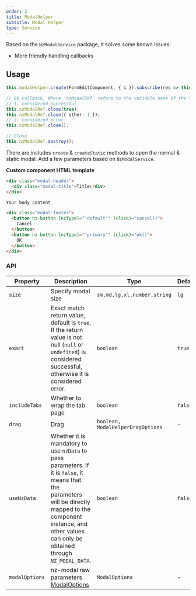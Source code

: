 ```yaml
---
order: 3
title: ModalHelper
subtitle: Modal Helper
type: Service
---
```


Based on the `NzModalService` package, it solves some known issues:

- More friendly handling callbacks

## Usage

```ts
this.modalHelper.create(FormEditComponent, { i }).subscribe(res => this.load());

// Ok callback, Where `nzModalRef` refers to the variable name of the target component in the constructor `NzModalRef`
// 1. considered successful
this.nzModalRef.close(true);
this.nzModalRef.close({ other: 1 });
// 2. considered error
this.nzModalRef.close();

// Close
this.nzModalRef.destroy();
```

There are includes `create` & `createStatic` methods to open the normal & static modal. Add a few parameters based on `NzModalService`.

**Custom component HTML template**

```html
<div class="modal-header">
  <div class="modal-title">Title</div>
</div>

Your body content

<div class="modal-footer">
  <button nz-button [nzType]="'default'" (click)="cancel()">
    Cancel
  </button>
  <button nz-button [nzType]="'primary'" (click)="ok()">
    OK
  </button>
</div>
```

### API

| Property | Description  | Type  | Default   |
| --- | --- | --- | --- |
| `size` | Specify modal size | `sm,md,lg,xl,number,string` | `lg` |
| `exact` | Exact match return value, default is `true`, If the return value is not null (`null` or `undefined`) is considered successful, otherwise it is considered error. | `boolean` | `true` |
| `includeTabs` | Whether to wrap the tab page | `boolean` | `false` |
| `drag` | Drag | `boolean, ModalHelperDragOptions` | - |
| `useNzData` | Whether it is mandatory to use `nzData` to pass parameters. If it is `false`, it means that the parameters will be directly mapped to the component instance, and other values ​​can only be obtained through `NZ_MODAL_DATA`. | `boolean` | `false` |
| `modalOptions` | nz-modal raw parameters [ModalOptions](https://github.com/NG-ZORRO/ng-zorro-antd/blob/master/components/modal/modal-types.ts) | `ModalOptions` | - |
